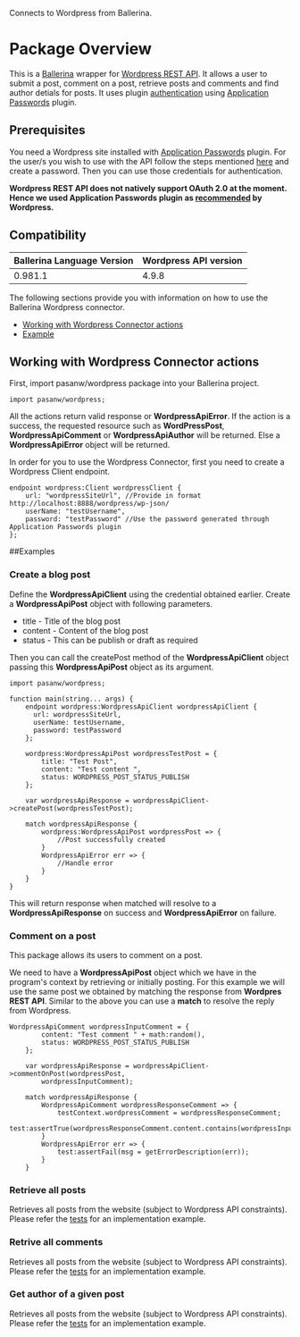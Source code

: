 Connects to Wordpress from Ballerina.

# Package Overview
This is a [Ballerina](http://ballerina.io) wrapper for [Wordpress REST API](https://developer.wordpress.org/rest-api/).
It allows a user to submit a post, comment on a post, retrieve posts and comments and find author detials for posts.
It uses plugin [authentication](https://developer.wordpress.org/rest-api/using-the-rest-api/authentication/) using [Application Passwords](https://wordpress.org/plugins/application-passwords/) plugin.

## Prerequisites
You need a Wordpress site installed with [Application Passwords](https://wordpress.org/plugins/application-passwords/) plugin.
For the user/s you wish to use with the API follow the steps mentioned [here](https://wordpress.org/plugins/application-passwords/) and create a password. Then you can use those credentials for authentication.

**Wordpress REST API does not natively support OAuth 2.0 at the moment. Hence we used Application Passwords plugin as [recommended](https://developer.wordpress.org/rest-api/using-the-rest-api/authentication/#authentication-plugins) by Wordpress.**

## Compatibility
| Ballerina Language Version | Wordpress API version  |
| -------------------------- | --------------------   |
| 0.981.1                    | 4.9.8                  |


The following sections provide you with information on how to use the Ballerina Wordpress connector.

- [Working with Wordpress Connector actions](#working-with-wordpress-connector-actions)
- [Example](#example)


## Working with Wordpress Connector actions
First, import pasanw/wordpress package into your Ballerina project.
```ballerina
import pasanw/wordpress;
```

All the actions return valid response or **WordpressApiError**. If the action is a success, the requested resource such as **WordPressPost**, **WordpressApiComment** or **WordpressApiAuthor** will be returned. Else a **WordpressApiError** object will be returned.

In order for you to use the Wordpress Connector, first you need to create a Wordpress Client endpoint.

```ballerina
endpoint wordpress:Client wordpressClient {
    url: "wordpressSiteUrl", //Provide in format http://localhost:8888/wordpress/wp-json/
    userName: "testUsername",
    password: "testPassword" //Use the password generated through Application Passwords plugin
};
```

##Examples

### Create a blog post

Define the **WordpressApiClient** using the credential obtained earlier.
Create a **WordpressApiPost** object with following parameters.

- title - Title of the blog post
- content - Content of the blog post
- status - This can be publish or draft as required

Then you can call the createPost method of the **WordpressApiClient** object passing this
**WordpressApiPost** object as its argument. 

```ballerina
import pasanw/wordpress;

function main(string... args) {
    endpoint wordpress:WordpressApiClient wordpressApiClient {
      url: wordpressSiteUrl,
      userName: testUsername,
      password: testPassword   
    };

    wordpress:WordpressApiPost wordpressTestPost = {
        title: "Test Post",
        content: "Test content ",
        status: WORDPRESS_POST_STATUS_PUBLISH
    };

    var wordpressApiResponse = wordpressApiClient->createPost(wordpressTestPost);

    match wordpressApiResponse {
        wordpress:WordpressApiPost wordpressPost => {
            //Post successfully created
        }
        WordpressApiError err => {
            //Handle error
        }
    }
}
```

This will return response when matched will resolve to a **WordpressApiResponse** on success and **WordpressApiError** on failure.



### Comment on a post

This package allows its users to comment on a post. 

We need to have a **WordpressApiPost** object which we have in the program's context by retrieving or initially posting. For this example we will use the same post we obtained by matching the response from **Wordpres REST API**.
Similar to the above you can use a **match** to resolve the reply from Wordpress.

```ballerina
WordpressApiComment wordpressInputComment = {
        content: "Test comment " + math:random(),
        status: WORDPRESS_POST_STATUS_PUBLISH
    };
    
    var wordpressApiResponse = wordpressApiClient->commentOnPost(wordpressPost, 
        wordpressInputComment);

    match wordpressApiResponse {
        WordpressApiComment wordpressResponseComment => {
            testContext.wordpressComment = wordpressResponseComment;
            test:assertTrue(wordpressResponseComment.content.contains(wordpressInputComment.content));
        }
        WordpressApiError err => {
            test:assertFail(msg = getErrorDescription(err));
        }
    }
```



### Retrieve all posts

Retrieves all posts from the website (subject to Wordpress API constraints). Please refer the [tests](https://github.com/pasanbox/ballerina-wordpress-connector/blob/master/wordpress/tests/test.bal) for an implementation example.

### Retrive all comments

Retrieves all posts from the website (subject to Wordpress API constraints). Please refer the [tests](https://github.com/pasanbox/ballerina-wordpress-connector/blob/master/wordpress/tests/test.bal) for an implementation example.

### Get author of a given post

Retrieves all posts from the website (subject to Wordpress API constraints). Please refer the [tests](https://github.com/pasanbox/ballerina-wordpress-connector/blob/master/wordpress/tests/test.bal) for an implementation example.
